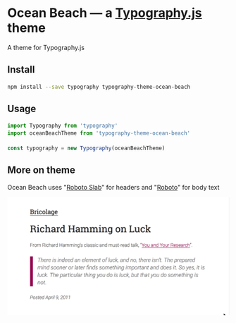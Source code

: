# Ocean Beach — a <a href='https://github.com/kyleamathews/typography.js'>Typography.js</a> theme

A theme for Typography.js

## Install
```bash
npm install --save typography typography-theme-ocean-beach
```
## Usage
```javascript
import Typography from 'typography'
import oceanBeachTheme from 'typography-theme-ocean-beach'

const typography = new Typography(oceanBeachTheme)
```
## More on theme

Ocean Beach uses "<a href='https://fonts.google.com/specimen/Roboto+Slab'>Roboto Slab</a>" for headers and "<a href='https://fonts.google.com/specimen/Roboto'>Roboto</a>" for body text

![screenshot](./screenshot.png)
